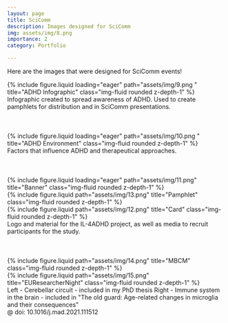 ```yaml
---
layout: page
title: SciComm
description: Images designed for SciComm
img: assets/img/8.png
importance: 2
category: Portfolio

---
```


Here are the images that were designed for SciComm events!

<div class="row">
    <div class="col-xxl mt-3 mt-md-0">
        {% include figure.liquid loading="eager" path="assets/img/9.png  " title="ADHD Infographic" class="img-fluid rounded z-depth-1" %}
</div>

<div class="caption">
    Infographic created to spread awareness of ADHD. Used to create pamphlets for distribution and in SciComm presentations.
</div>

<br />
<br />
<br />

<div class="row">
    <div class="col-xl mt-3 mt-md-0">
        {% include figure.liquid loading="eager" path="assets/img/10.png  " title="ADHD Environment" class="img-fluid rounded z-depth-1" %}
</div>

<div class="caption">
    Factors that influence ADHD and therapeutical approaches.
</div>
   
<br />
<br />
<br />

<div class="row">
    <div class="col-sm mt-3 mt-md-0">
        {% include figure.liquid loading="eager" path="assets/img/11.png" title="Banner" class="img-fluid rounded z-depth-1" %}
    </div>
</div>
<div class="row justify-content-sm-center">
    <div class="col-lg mt-3 mt-md-0">
        {% include figure.liquid path="assets/img/13.png" title="Pamphlet" class="img-fluid rounded z-depth-1" %}
    </div>
    <div class="col-lg mt-3 mt-md-0 align-self-center">
        {% include figure.liquid path="assets/img/12.png" title="Card" class="img-fluid rounded z-depth-1" %}
    </div>
</div>
<div class="caption">
    Logo and material for the IL-4ADHD project, as well as media to recruit participants for the study.
</div>

<br />
<br />
<br />

<div class="row justify-content-sm-center">
    <div class="col-lg mt-3 mt-md-0 align-self-center">
        {% include figure.liquid path="assets/img/14.png" title="MBCM" class="img-fluid rounded z-depth-1" %}
    </div>
    <div class="col-lg mt-3 mt-md-0 align-self-center">
        {% include figure.liquid path="assets/img/15.png" title="EUResearcherNight" class="img-fluid rounded z-depth-1" %}
    </div>
</div>
<div class="caption">
    Left - Cerebellar circuit - included in my PhD thesis  
    Right - Immune system in the brain - included in "The old guard: Age-related changes in microglia and their consequences" <br />
    @ doi: 10.1016/j.mad.2021.111512
</div>


  